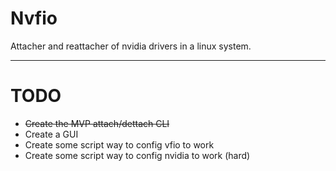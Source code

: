 # Nvfio
Attacher and reattacher of nvidia drivers in a linux system.

---
# TODO
* ~~Create the MVP attach/dettach CLI~~
* Create a GUI
* Create some script way to config vfio to work
* Create some script way to config nvidia to work (hard)